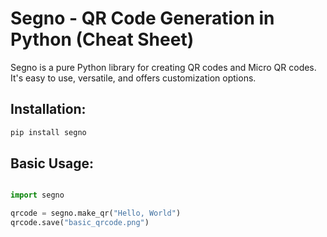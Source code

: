 # Segno - QR Code Generation in Python (Cheat Sheet)

Segno is a pure Python library for creating QR codes and Micro QR codes. It's easy to use, versatile, and offers customization options.

## Installation:

```bash
pip install segno
```
## Basic Usage:

```python

import segno

qrcode = segno.make_qr("Hello, World")
qrcode.save("basic_qrcode.png")
